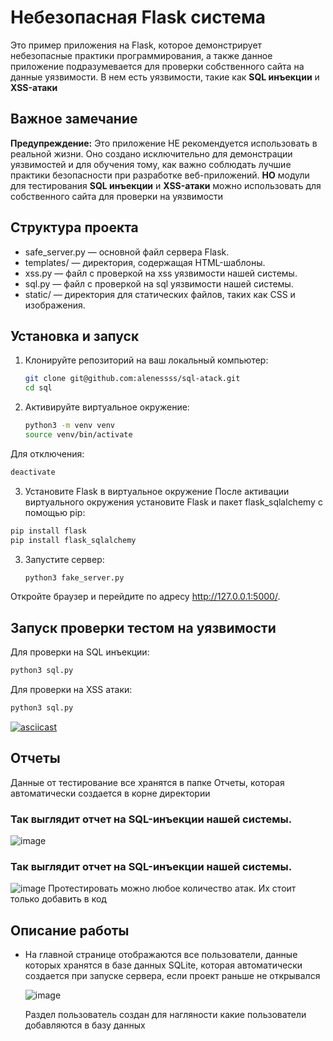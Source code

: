 # Небезопасная Flask система

Это пример приложения на Flask, которое демонстрирует небезопасные практики программирования, а также данное приложение подразумевается для проверки собственного сайта на данные уязвимости. В нем есть уязвимости, такие как **SQL инъекции** и **XSS-атаки**

## Важное замечание

**Предупреждение:** Это приложение НЕ рекомендуется использовать в реальной жизни. Оно создано исключительно для демонстрации уязвимостей и для обучения тому, как важно соблюдать лучшие практики безопасности при разработке веб-приложений. **НО** модули для тестирования **SQL инъекции** и **XSS-атаки** можно использовать для собственного сайта для проверки на уязвимости

## Структура проекта
- safe_server.py — основной файл сервера Flask.
- templates/ — директория, содержащая HTML-шаблоны.
- xss.py — файл с проверкой на xss уязвимости нашей системы.
- sql.py — файл с проверкой на sql уязвимости нашей системы.
- static/ — директория для статических файлов, таких как CSS и изображения.

## Установка и запуск

1. Клонируйте репозиторий на ваш локальный компьютер:

   ```bash
   git clone git@github.com:alenessss/sql-atack.git
   cd sql

2. Активируйте виртуальное окружение:
   ```bash
   python3 -m venv venv
   source venv/bin/activate
   ```
   
Для отключения:
   ```bash
   deactivate
   ```

3. Установите Flask в виртуальное окружение
После активации виртуального окружения установите Flask и пакет flask_sqlalchemy с помощью pip:

```bash
pip install flask
pip install flask_sqlalchemy
```

3. Запустите сервер:

   ```bash
   python3 fake_server.py

Откройте браузер и перейдите по адресу http://127.0.0.1:5000/.

## Запуск проверки тестом на уязвимости 

 Для проверки на SQL инъекции:
```bash
python3 sql.py
```

Для проверки на XSS атаки:
```bash
python3 sql.py
```
[![asciicast](https://asciinema.org/a/fByJzv7balsAVDRR3RnXYoMWf.svg)](https://asciinema.org/a/fByJzv7balsAVDRR3RnXYoMWf)

## Отчеты
Данные от тестирование все хранятся в папке Отчеты, которая автоматически создается в корне директории
### Так выглядит отчет на SQL-инъекции нашей системы.
![image](https://github.com/user-attachments/assets/c3ba9ea9-a0d9-4523-b26d-9e387191333b)
### Так выглядит отчет на SQL-инъекции нашей системы.
![image](https://github.com/user-attachments/assets/194d4a3a-672e-4db4-85e2-3b810b457ee4)
Протестировать можно любое количество атак. Их стоит только добавить в код 

## Описание работы
- На главной странице отображаются все пользователи, данные которых хранятся в базе данных SQLite, которая автоматически создается при запуске сервера, если проект раньше не открывался

  ![image](https://github.com/user-attachments/assets/02d7e2b4-cf00-4262-b360-6f36c5f575d6)

  Раздел пользователь создан для нагляности какие пользователи добавляются в базу данных

